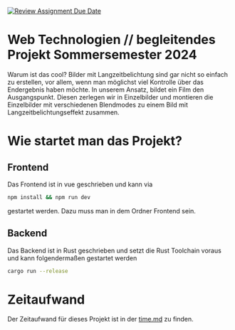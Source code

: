 [![Review Assignment Due Date](https://classroom.github.com/assets/deadline-readme-button-24ddc0f5d75046c5622901739e7c5dd533143b0c8e959d652212380cedb1ea36.svg)](https://classroom.github.com/a/gQyBcnrC)

# Web Technologien // begleitendes Projekt Sommersemester 2024

Warum ist das cool? Bilder mit Langzeitbelichtung sind gar nicht so einfach zu erstellen, vor allem, wenn man möglichst
viel Kontrolle über das Endergebnis haben möchte. In unserem Ansatz, bildet ein Film den Ausgangspunkt. Diesen zerlegen
wir in Einzelbilder und montieren die Einzelbilder mit verschiedenen Blendmodes zu einem Bild mit
Langzeitbelichtungseffekt zusammen.

# Wie startet man das Projekt?

## Frontend
Das Frontend ist in vue geschrieben und kann via

```sh
npm install && npm run dev
```
gestartet werden. Dazu muss man in dem Ordner Frontend sein.

## Backend
Das Backend ist in Rust geschrieben und setzt die Rust Toolchain voraus und kann folgendermaßen gestartet werden

```sh
cargo run --release
```

# Zeitaufwand
Der Zeitaufwand für dieses Projekt ist in der [time.md](time.md) zu finden.

